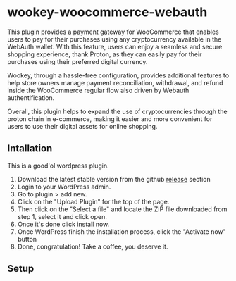 # wookey-woocommerce-webauth
 
This plugin provides a payment gateway for WooCommerce that enables users to pay for their purchases using any cryptocurrency available in the WebAuth wallet. With this feature, users can enjoy a seamless and secure shopping experience, thank Proton, as they can easily pay for their purchases using their preferred digital currency.

Wookey, through a hassle-free configuration, provides additional features to help store owners manage payment reconciliation, withdrawal, and refund inside the WooCommerce regular flow also driven by Webauth authentification. 

Overall, this plugin helps to expand the use of cryptocurrencies through the proton chain in e-commerce, making it easier and more convenient for users to use their digital assets for online shopping.

## Intallation
This is a good'ol wordpress plugin. 
1. Download the latest stable version from the github [release](https://github.com/ProtonProtocol/wookey-woocommerce-webauth/releases) section
2. Login to your WordPress admin.
3. Go to plugin > add new.
4. Click on the "Upload Plugin" for the top of the page.
5. Then click on the "Select a file" and locate the ZIP file downloaded from step 1, select it and click open.
6. Once it's done click install now.
7. Once WordPress finish the installation process, click the "Activate now" button
8. Done, congratulation! Take a coffee, you deserve it.
## Setup
